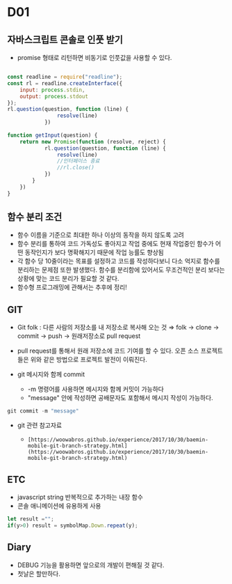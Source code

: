 

# D01

## 자바스크립트 콘솔로 인풋 받기

- promise 형태로 리턴하면 비동기로 인풋값을 사용할 수 있다.
  
```jsx

const readline = require("readline");
const rl = readline.createInterface({
    input: process.stdin,
    output: process.stdout
});
rl.question(question, function (line) {
                resolve(line)
            })
    
function getInput(question) {
    return new Promise(function (resolve, reject) {
            rl.question(question, function (line) {
                resolve(line)
                //인터페이스 종료
                //rl.close()
            })
        }
    })
}
```


## 함수 분리 조건

- 함수 이름을 기준으로 최대한 하나 이상의 동작을 하지 않도록 고려
- 함수 분리를 통하여 코드 가독성도 좋아지고 작업 중에도 현재 작업중인 함수가 어떤 동작인지가 보다 명확해지기 때문에 작업 능률도 향상됨
- 각 함수 당 10줄이라는 목표를 설정하고 코드를 작성하다보니 다소 억지로 함수를 분리하는 문제점 또한 발생했다. 함수를 분리함에 있어서도 무조건적인 분리 보다는 상황에 맞는 코드 분리가 필요할 것 같다.
- 함수형 프로그래밍에 관해서는 추후에 정리!


## GIT

- Git folk : 다른 사람의 저장소를 내 저장소로 복사해 오는 것
⇒ folk → clone → commit → push → 원래저장소로 pull request
- pull request를 통해서 원래 저장소에 코드 기여를 할 수 있다.
오픈 소스 프로젝트들은 위와 같은 방법으로 프로젝트 발전이 이뤄진다.

- git 메시지와 함께 commit
    - -m 명령어를 사용하면 메시지와 함께 커밋이 가능하다
    - "message" 안에 작성하면 공배문자도 포함해서 메시지 작성이 가능하다.
```jsx
git commit -m "message"
```
- git 관련 참고자료
    -     [https://woowabros.github.io/experience/2017/10/30/baemin-mobile-git-branch-strategy.html](https://woowabros.github.io/experience/2017/10/30/baemin-mobile-git-branch-strategy.html)


## ETC

- javascript string 반복적으로 추가하는 내장 함수
- 콘솔 애니메이션에 유용하게 사용

```jsx
let result ="";
if(y>0) result = symbolMap.Down.repeat(y);
```

## Diary

- DEBUG 기능을 활용하면 앞으로의 개발이 편해질 것 같다.
- 첫날은 할만하다.
